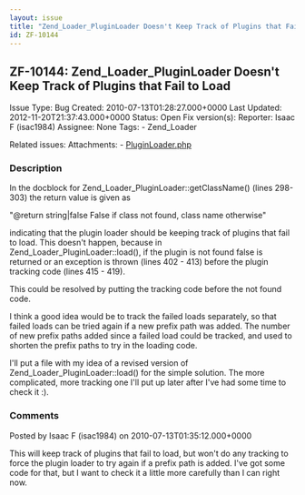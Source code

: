 ```yaml
---
layout: issue
title: "Zend_Loader_PluginLoader Doesn't Keep Track of Plugins that Fail to Load"
id: ZF-10144
---
```


ZF-10144: Zend\_Loader\_PluginLoader Doesn't Keep Track of Plugins that Fail to Load
------------------------------------------------------------------------------------

 Issue Type: Bug Created: 2010-07-13T01:28:27.000+0000 Last Updated: 2012-11-20T21:37:43.000+0000 Status: Open Fix version(s): 
 Reporter:  Isaac F (isac1984)  Assignee:  None  Tags: - Zend\_Loader
 
 Related issues: 
 Attachments: - [PluginLoader.php](/issues/secure/attachment/13210/PluginLoader.php)
 
### Description

In the docblock for Zend\_Loader\_PluginLoader::getClassName() (lines 298-303) the return value is given as

"@return string|false False if class not found, class name otherwise"

indicating that the plugin loader should be keeping track of plugins that fail to load. This doesn't happen, because in Zend\_Loader\_PluginLoader::load(), if the plugin is not found false is returned or an exception is thrown (lines 402 - 413) before the plugin tracking code (lines 415 - 419).

This could be resolved by putting the tracking code before the not found code.

I think a good idea would be to track the failed loads separately, so that failed loads can be tried again if a new prefix path was added. The number of new prefix paths added since a failed load could be tracked, and used to shorten the prefix paths to try in the loading code.

I'll put a file with my idea of a revised version of Zend\_Loader\_PluginLoader::load() for the simple solution. The more complicated, more tracking one I'll put up later after I've had some time to check it :).

 

 

### Comments

Posted by Isaac F (isac1984) on 2010-07-13T01:35:12.000+0000

This will keep track of plugins that fail to load, but won't do any tracking to force the plugin loader to try again if a prefix path is added. I've got some code for that, but I want to check it a little more carefully than I can right now.

 

 